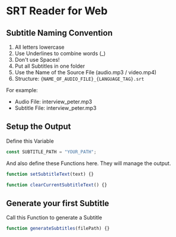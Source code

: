 # SRT Reader for Web
## Subtitle Naming Convention
  
1. All letters lowercase
1. Use Underlines to combine words (_)
1. Don't use Spaces!
1. Put all Subtitles in one folder
1. Use the Name of the Source File (audio.mp3 / video.mp4)
1. Structure:
  `{NAME_OF_AUDIO_FILE}_{LANGUAGE_TAG}.srt`
 
For example:
- Audio File: interview_peter.mp3
- Subtitle File: interview_peter.mp3

## Setup the Output
Define this Variable
```js
const SUBTITLE_PATH = "YOUR_PATH";
```

And also define these Functions here. They will manage the output.
```js
function setSubtitleText(text) {}

function clearCurrentSubtitleText() {}
```

## Generate your first Subtitle
Call this Function to generate a Subtitle
```js
function generateSubtitles(filePath) {}
```